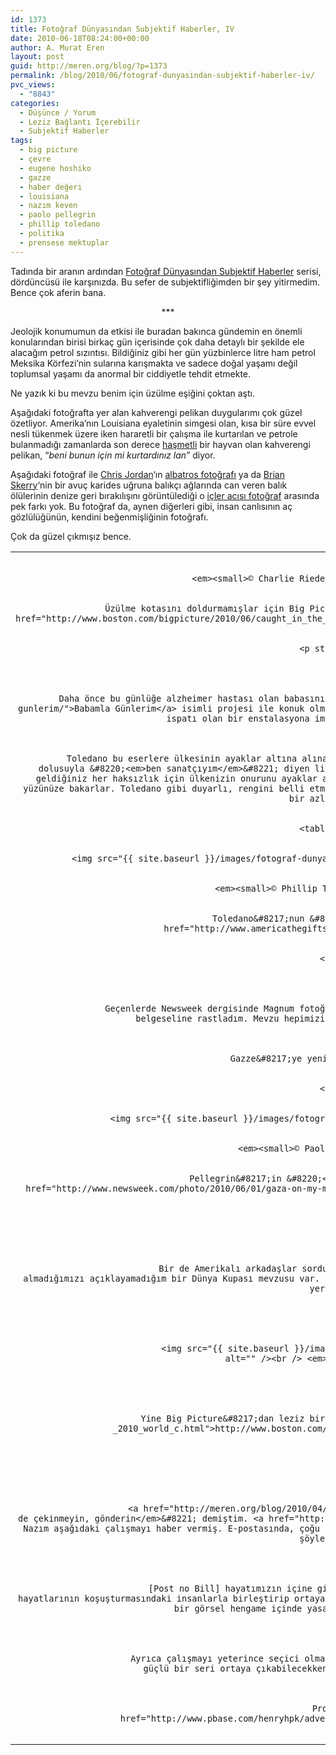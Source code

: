 ```yaml
---
id: 1373
title: Fotoğraf Dünyasından Subjektif Haberler, IV
date: 2010-06-18T08:24:00+00:00
author: A. Murat Eren
layout: post
guid: http://meren.org/blog/?p=1373
permalink: /blog/2010/06/fotograf-dunyasindan-subjektif-haberler-iv/
pvc_views:
  - "8843"
categories:
  - Düşünce / Yorum
  - Leziz Bağlantı İçerebilir
  - Subjektif Haberler
tags:
  - big picture
  - çevre
  - eugene hoshiko
  - gazze
  - haber değeri
  - louisiana
  - nazım keven
  - paolo pellegrin
  - phillip toledano
  - politika
  - prensese mektuplar
---
```

Tadında bir aranın ardından [Fotoğraf Dünyasından Subjektif Haberler](http://meren.org/blog/category/subjektif-haberler/) serisi, dördüncüsü ile karşınızda. Bu sefer de subjektifliğimden bir şey yitirmedim. Bence çok aferin bana.<!-- {{ site.baseurl }}/images/fotograf-dunyasindan-subjektif-haberler-iv-brown_pelican_Charlie_Riedel.jpg -->

<p style="text-align: center;">
  ***
</p>

Jeolojik konumumun da etkisi ile buradan bakınca gündemin en önemli konularından birisi birkaç gün içerisinde çok daha detaylı bir şekilde ele alacağım petrol sızıntısı. Bildiğiniz gibi her gün yüzbinlerce litre ham petrol Meksika Körfezi&#8217;nin sularına karışmakta ve sadece doğal yaşamı değil toplumsal yaşamı da anormal bir ciddiyetle tehdit etmekte.

Ne yazık ki bu mevzu benim için üzülme eşiğini çoktan aştı.

Aşağıdaki fotoğrafta yer alan kahverengi pelikan duygularımı çok güzel özetliyor. Amerika&#8217;nın Louisiana eyaletinin simgesi olan, kısa bir süre evvel nesli tükenmek üzere iken hararetli bir çalışma ile kurtarılan ve petrole bulanmadığı zamanlarda son derece <a rel="lightbox" href="{{ site.baseurl }}/images/fotograf-dunyasindan-subjektif-haberler-iv-800px-Brown_Pelican21K.jpg">haşmetli</a> bir hayvan olan kahverengi pelikan, &#8220;_beni bunun için mi kurtardınız lan_&#8221; diyor.

Aşağıdaki fotoğraf ile [Chris Jordan](http://meren.org/blog/2009/10/fotografcilara-tavsiyeler/)&#8216;ın <a rel="lightbox" href="{{ site.baseurl }}/images/fotograf-dunyasindan-subjektif-haberler-iv-chrisjordan.jpg">albatros fotoğrafı</a> ya da [Brian Skerry](http://www.biyolokum.com/2010/06/gemim-gidiyor-bastan/)&#8216;nin bir avuç karides uğruna balıkçı ağlarında can veren balık ölülerinin denize geri bırakılışını görüntülediği o <a rel="lightbox" href="{{ site.baseurl }}/images/fotograf-dunyasindan-subjektif-haberler-iv-trawler3.jpg">içler acısı fotoğraf</a> arasında pek farkı yok. Bu fotoğraf da, aynen diğerleri gibi, insan canlısının aç gözlülüğünün, kendini beğenmişliğinin fotoğrafı.

Çok da güzel çıkmışız bence.

<table border="0" width="100%">
  <tr>
    <td align="center">
      <img src="{{ site.baseurl }}/images/fotograf-dunyasindan-subjektif-haberler-iv-brown_pelican_Charlie_Riedel.jpg" alt="" /></p> 
      
      <p>
        <em><small>© Charlie Riedel/AP</small></em></td> </tr> </tbody> </table> 
        
        <p>
          Üzülme kotasını doldurmamışlar için Big Picture&#8217;ın yayınladığı güncel petrol sızıntısı fotoğrafları: <a href="http://www.boston.com/bigpicture/2010/06/caught_in_the_oil.html">http://www.boston.com/bigpicture/2010/06/caught_in_the_oil.html</a>
        </p>
        
        <p style="text-align: center;">
          ***
        </p>
        
        <p>
          Daha önce bu günlüğe alzheimer hastası olan babasının son günlerini belgelediği <a href="http://meren.org/blog/2009/06/babamla-gunlerim/">Babamla Günlerim</a> isimli projesi ile konuk olmuş olan Phillip Toledano, sanatçı kimliğinin fotoğraf ile sınırlı olmadığının ispatı olan bir enstalasyona imza atmış. Çalışma sağlam bir Amerika eleştirisi.
        </p>
        
        <p>
          Toledano bu eserlere ülkesinin ayaklar altına alınan onurunu temizlemek için hayat verdiğini söylüyor. Türkiye&#8217;de ağız dolusuyla &#8220;<em>ben sanatçıyım</em>&#8221; diyen liboşlara &#8220;<em>devletin başının altından çıkan ve itina ile görmezden geldiğiniz her haksızlık için ülkenizin onurunu ayaklar altına alıyorsunuz</em>&#8221; deseniz &#8220;<em>ha? ne?</em>&#8221; diye yüzünüze bakarlar. Toledano gibi duyarlı, rengini belli etmekten çekinmeyen insanlar her yerde nadir, fakat Türkiye gibi ülkelerde daha bir azlar. Üzülüyor tabi insan.
        </p>
        
        <table border="0" width="100%">
          <tr>
            <td align="center">
              <img src="{{ site.baseurl }}/images/fotograf-dunyasindan-subjektif-haberler-iv-abu-gharib-phillip-toledano.png" alt="" /></p> 
              
              <p>
                <em><small>© Phillip Toledano</small></em></td> </tr> </tbody> </table> 
                
                <p>
                  Toledano&#8217;nun &#8220;<em>Amerika Hediye Dükkanı</em>&#8221; burada: <a href="http://www.americathegiftshop.com/">http://www.americathegiftshop.com/</a>
                </p>
                
                <p style="text-align: center;">
                  ***
                </p>
                
                <p>
                  Geçenlerde Newsweek dergisinde Magnum fotoğafçılarından Paolo Pellegrin&#8217;in yakın zamanlarda bitirdiği bir Gazze belgeseline rastladım. Mevzu hepimizin yakından bildiği bir mevzu, fotoğraflar çok çarpıcı.
                </p>
                
                <p>
                  Gazze&#8217;ye yeni gemilerin yola çıkacağını duydum, destekliyorum.
                </p>
                
                <table border="0" width="100%">
                  <tr>
                    <td align="center">
                      <img src="{{ site.baseurl }}/images/fotograf-dunyasindan-subjektif-haberler-iv-gaza-paolo-pellegrin.png" alt="" /></p> 
                      
                      <p>
                        <em><small>© Paolo Pellegrin</small></em></td> </tr> </tbody> </table> 
                        
                        <p>
                          Pellegrin&#8217;in &#8220;<em>Aklımda Gazze</em>&#8221; isimli belgesel çalışması burada: <a href="http://www.newsweek.com/photo/2010/06/01/gaza-on-my-mind.html">http://www.newsweek.com/photo/2010/06/01/gaza-on-my-mind.html</a>
                        </p>
                        
                        <p style="text-align: center;">
                          ***
                        </p>
                        
                        <p>
                          Bir de Amerikalı arkadaşlar sorduğunda nasıl olup da bir öncekinde dünya üçüncüsü olup bu seferkinde yer almadığımızı açıklayamadığım bir Dünya Kupası mevzusu var. Umarım herkes çok gol olur, hepsi çok yenerler (böyle futbol yorumunu da her yerde duymazsınız bak).
                        </p>
                        
                        <table border="0" width="100%">
                          <tr>
                            <td align="center">
                              <img src="{{ site.baseurl }}/images/fotograf-dunyasindan-subjektif-haberler-iv-vuvuzela-Eugene-Hoshiko.jpg" alt="" /><br /> <em><small>© Eugene Hoshiko</small></em>
                            </td>
                          </tr>
                        </table>
                        
                        <p>
                          Yine Big Picture&#8217;dan leziz bir seçki: <a href="http://www.boston.com/bigpicture/2010/06/opening_weekend_-_2010_world_c.html">http://www.boston.com/bigpicture/2010/06/opening_weekend_-_2010_world_c.html</a>
                        </p>
                        
                        <p style="text-align: center;">
                          ***
                        </p>
                        
                        <p>
                          <a href="http://meren.org/blog/2010/04/fotograf-dunyasindan-subjektif-haberler-iii/">Geçen yazı</a>da &#8220;<em>siz de çekinmeyin, gönderin</em>&#8221; demiştim. <a href="http://www.prensesemektuplar.com/">Prenses&#8217;e Mektuplar</a>&#8216;ın kalecisi Nazım aşağıdaki çalışmayı haber vermiş. E-postasında, çoğu kompakt fotoğraf makineleri ile çekilmiş olan bu fotoğraf projesi ile ilgili şöyle bir yorumda bulunmuş:
                        </p>
                        
                        <blockquote>
                          <p>
                            [Post no Bill] hayatımızın içine giren, fark etmeden görsel dünyamızı kaplayan billboard reklamlarını gündelik hayatlarının koşuşturmasındaki insanlarla birleştirip ortaya çok absürd, ironik kareler çıkarmış. Bana 21.yüzyılda farkında olmadan nasıl bir görsel hengame içinde yasadığımıza dair müthiş bir çalışma gibi geliyor.
                          </p>
                        </blockquote>
                        
                        <p>
                          Ayrıca çalışmayı yeterince seçici olmamakla da eleştirmiş. Bu eleştirisine sonuna kadar katılıyorum. Daha dar, daha güçlü bir seri ortaya çıkabilecekken çok etkili fotoğraflar kalabalığın içinde boğulmuş.
                        </p>
                        
                        <p>
                          Proje içinde yer alan fotoğraflar burada: <a href="http://www.pbase.com/henryhpk/advertisment">http://www.pbase.com/henryhpk/advertisment</a>.
                        </p>
